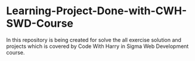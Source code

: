 # Learning-Project-Done-with-CWH-SWD-Course
In this repository is being created for solve the all exercise solution and projects which is covered by Code With Harry in Sigma Web Development course.
